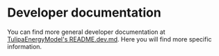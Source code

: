 # Developer documentation

You can find more general developer documentation at [TulipaEnergyModel's README.dev.md](https://github.com/TulipaEnergy/TulipaEnergyModel.jl/blob/main/README.dev.md).
Here you will find more specific information.
